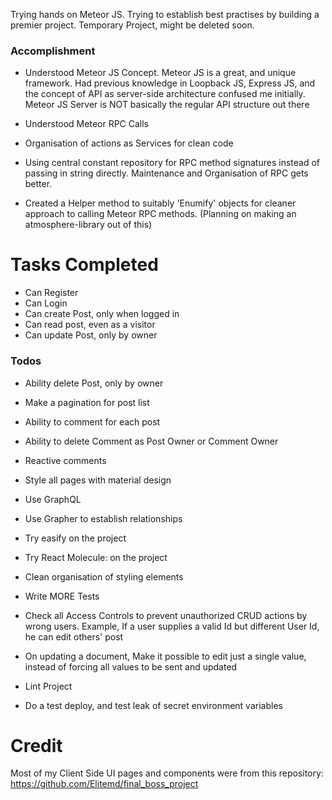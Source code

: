 Trying hands on Meteor JS. 
Trying to establish best practises by building a premier project. 
Temporary Project, might be deleted soon.

### Accomplishment

 - Understood Meteor JS Concept. Meteor JS is a great, and unique framework. 
 Had previous knowledge in Loopback JS, Express JS, and the concept of API
 as server-side architecture confused me initially. Meteor JS Server is NOT
 basically the regular API structure out there
 
 - Understood Meteor RPC Calls
 - Organisation of actions as Services for clean code
 - Using central constant repository for RPC method signatures instead of 
 passing in string 
 directly. Maintenance and Organisation of RPC gets better.
 
 - Created a Helper method to suitably 'Enumify' objects for cleaner approach
 to calling Meteor RPC methods. (Planning on making an atmosphere-library out
 of this)
 
# Tasks Completed
- Can Register
- Can Login
- Can create Post, only when logged in
- Can read post, even as a visitor
- Can update Post, only by owner


### Todos

- Ability delete Post, only by owner
- Make a pagination for post list
- Ability to comment for each post
- Ability to delete Comment as Post Owner or Comment Owner
- Reactive comments
- Style all pages with material design

- Use GraphQL
- Use Grapher to establish relationships

- Try easify on the project
- Try React Molecule: on the project

- Clean organisation of styling elements

- Write MORE Tests
 - Check all Access Controls to prevent unauthorized CRUD actions by wrong users. 
 Example, If a user supplies a valid Id but different User Id, he can edit others'
 post

- On updating a document, Make it possible to edit just a single value, instead
of forcing all values to be sent and updated

- Lint Project

- Do a test deploy, and test leak of secret environment variables
 
 # Credit
 Most of my Client Side UI pages and components were from this repository:
 https://github.com/Elitemd/final_boss_project